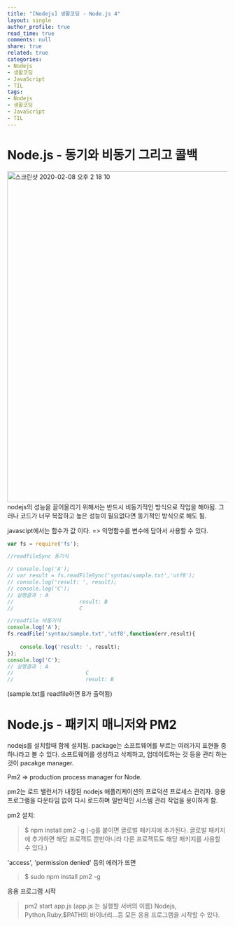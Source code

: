 ```yaml
---
title: "[Nodejs] 생활코딩 - Node.js 4"
layout: single
author_profile: true
read_time: true
comments: null
share: true
related: true
categories:
- Nodejs
- 생활코딩
- JavaScript
- TIL
tags:
- Nodejs
- 생활코딩
- JavaScript
- TIL
---
```


# Node.js - 동기와 비동기 그리고 콜백
<img width="755" alt="스크린샷 2020-02-08 오후 2 18 10" src="https://user-images.githubusercontent.com/42554237/79307393-ca288680-7f31-11ea-91ed-559918e81584.png">
nodejs의 성능을 끌어올리기 위해서는 반드시 비동기적인 방식으로 작업을 해야됨.
그러나 코드가 너무 복잡하고 높은 성능이 필요없다면 동기적인 방식으로 해도 됨.

javascipt에서는 함수가 값 이다.
=> 익명함수를 변수에 담아서 사용할 수 있다.

```javascript
var fs = require('fs');

//readfileSync 동기식

// console.log('A');
// var result = fs.readFileSync('syntax/sample.txt','utf8');
// console.log('result: ', result);
// console.log('C');
// 실행결과 : A
//                     result: B
//                     C

//readfile 비동기식
console.log('A');
fs.readFile('syntax/sample.txt','utf8',function(err,result){
    
    console.log('result: ', result);
});
console.log('C');
// 실행결과 : A
//                       C
//                       result: B
```

(sample.txt를 readfile하면  B가 출력됨)


# Node.js - 패키지 매니저와 PM2

nodejs를 설치할때 함께 설치됨.
package는 소프트웨어를 부르는 여러가지 표현들 중 하나라고 볼 수 있다.
소프트웨어를 생성하고 삭제하고, 업데이트하는 것 등을 관리 하는 것이 pacakge manager.

Pm2 => production process manager for Node.

pm2는 로드 밸런서가 내장된 nodejs 애플리케이션의 프로덕션 프로세스 관리자. 응용 프로그램을 다운타임 없이 다시 로드하며 일반적인 시스템 관리 작업을 용이하게 함.

pm2 설치:

> $ npm install pm2 -g
(-g를 붙이면 글로벌 패키지에 추가된다. 글로벌 패키지에 추가하면 해당 프로젝트 뿐만아니라 다른 프로젝트도 해당 패키지를 사용할 수 있다.)

'access', 'permission denied' 등의 에러가 뜨면 
>$ sudo npm install pm2 -g


응용 프로그램 시작
> pm2 start app.js
		(app.js 는 실행할 서버의 이름)
		Nodejs, Python,Ruby,$PATH의 바이너리...등 모든 응용 프로그램을 시작할 수 있다.